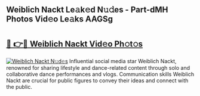 ## Weiblich Nackt Le𝚊k𝚎d N𝚞𝚍es - Part-dMH Photos Vid𝚎o Le𝚊ks AAGSg

# <h2><a href="http://fb00pv.evod.top/?m=Weiblich+Nackt">🔗 👉🔴 Weiblich Nackt Vid𝚎o Ph𝚘t𝚘s</a></h2>

[![Weiblich Nackt N𝚞d𝚎s](https://i.imgur.com/8V9OHl7.gif)](http://fb00pv.evod.top/?m=Weiblich+Nackt)
Influential social media star Weiblich Nackt, renowned for sharing lifestyle and dance-related content through solo and collaborative dance performances and vlogs. Communication skills Weiblich Nackt are crucial for public figures to convey their ideas and connect with the public. 
